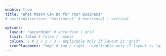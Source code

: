 ```yaml
---
enable: true
title: "What Mason Can Do for Your Business"
# sectionDirection: "horizontal" # horizontal | vertical

options:
  layout: "accordion" # accordion | grid
  limit: false # false / number
  column: 3 # 1 / 2 / 3 - applicable only if layout is "grid"
  iconPlacement: "top" # top / right - applicable only if layout is "grid"
---
```

